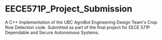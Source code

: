 # EECE571P_Project_Submission
A C++ Implementation of the UBC AgroBot Engineering Design Team's Crop Row Detection code. Submitted as part of the final project for EECE 571P Dependable and Secure Autonomous Systems.
